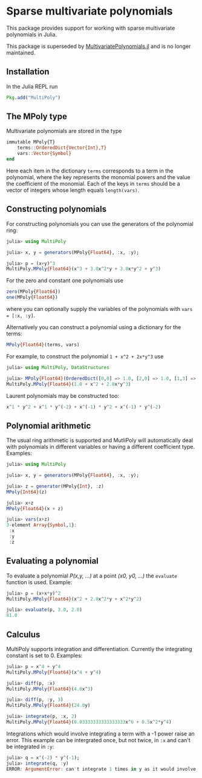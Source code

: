# Sparse multivariate polynomials

This package provides support for working with sparse multivariate polynomials in Julia. 

This package is superseded by [MultivariatePolynomials.jl](https://github.com/blegat/MultivariatePolynomials.jl) and is no longer maintained.

## Installation

In the Julia REPL run
```julia
Pkg.add("MultiPoly")
```

## The MPoly type

Multivariate polynomials are stored in the type
```julia
immutable MPoly{T}
    terms::OrderedDict{Vector{Int},T}
    vars::Vector{Symbol}
end
```
Here each item in the dictionary `terms` corresponds to a term in the polynomial, where the key represents the monomial powers and the value the coefficient of the monomial. Each of the keys in `terms` should be a vector of integers whose length equals `length(vars)`.

## Constructing polynomials

For constructing polynomials you can use the generators of the polynomial ring:
```julia
julia> using MultiPoly

julia> x, y = generators(MPoly{Float64}, :x, :y);

julia> p = (x+y)^3
MultiPoly.MPoly{Float64}(x^3 + 3.0x^2*y + 3.0x*y^2 + y^3)
```
For the zero and constant one polynomials use
```julia
zero(MPoly{Float64})
one(MPoly{Float64})
```
where you can optionally supply the variables of the polynomials with `vars = [:x, :y]`.

Alternatively you can construct a polynomial using a dictionary for the terms:
```julia
MPoly{Float64}(terms, vars)
```
For example, to construct the polynomial `1 + x^2 + 2x*y^3` use
```julia
julia> using MultiPoly, DataStructures

julia> MPoly{Float64}(OrderedDict([0,0] => 1.0, [2,0] => 1.0, [1,3] => 2.0), [:x, :y])
MultiPoly.MPoly{Float64}(1.0 + x^2 + 2.0x*y^3)
```

Laurent polynomials may be constructed too:
```julia
x^1 * y^2 + x^1 * y^(-2) + x^(-1) * y^2 + x^(-1) * y^(-2)
```

## Polynomial arithmetic

The usual ring arithmetic is supported and MutliPoly will
automatically deal with polynomials in different variables or having a
different coefficient type. Examples:

```julia
julia> using MultiPoly

julia> x, y = generators(MPoly{Float64}, :x, :y);

julia> z = generator(MPoly{Int}, :z)
MPoly{Int64}(z)

julia> x+z
MPoly{Float64}(x + z)

julia> vars(x+z)
3-element Array{Symbol,1}:
 :x
 :y
 :z
```

## Evaluating a polynomial

To evaluate a polynomial *P(x,y, ...)* at a point *(x0, y0, ...)* the `evaluate` function is used. Example:
```julia
julia> p = (x+x*y)^2
MultiPoly.MPoly{Float64}(x^2 + 2.0x^2*y + x^2*y^2)

julia> evaluate(p, 3.0, 2.0)
81.0
```

## Calculus

MultiPoly supports integration and differentiation. Currently the integrating constant is set to 0. Examples:
```julia
julia> p = x^4 + y^4
MultiPoly.MPoly{Float64}(x^4 + y^4)

julia> diff(p, :x)
MultiPoly.MPoly{Float64}(4.0x^3)

julia> diff(p, :y, 3)
MultiPoly.MPoly{Float64}(24.0y)

julia> integrate(p, :x, 2)
MultiPoly.MPoly{Float64}(0.03333333333333333x^6 + 0.5x^2*y^4)

```

Integrations which would involve integrating a term with a -1 power
raise an error. This example can be intergrated once, but not twice, in
`:x` and can't be integrated in `:y`:

```julia
julia> q = x^(-2) * y^(-1);
julia> integrate(q, :y)  
ERROR: ArgumentError: can't integrate 1 times in y as it would involve a -1 power requiring a log term
```

